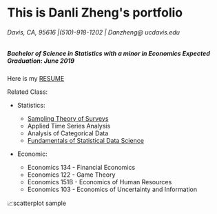 # This is Danli Zheng's portfolio
###### Davis, CA, 95616 |(510)-918-1202 | Danzheng@ ucdavis.edu
##### Bachelor of Science in Statistics with a minor in Economics Expected Graduation: June 2019

Here is my [RESUME](https://github.com/dani721/portfolio/blob/master/Copy%20of%20Danli%20Zheng%20resume.pdf)


Related Class: 
- Statistics: 
  * [Sampling Theory of Surveys](https://github.com/dani721/STA-144)
  * Applied Time Series Analysis
  * Analysis of Categorical Data  
  * [Fundamentals of Statistical Data Science](https://github.com/dani721/STA141A) 
  
- Economic: 
  * Economics 134 - Financial Economics
  * Economics 122 - Game Theory
  * Economics 151B - Economics of Human Resources
  * Economics 103 - Economics of Uncertainty and Information

  
:chart_with_upwards_trend:scatterplot sample
